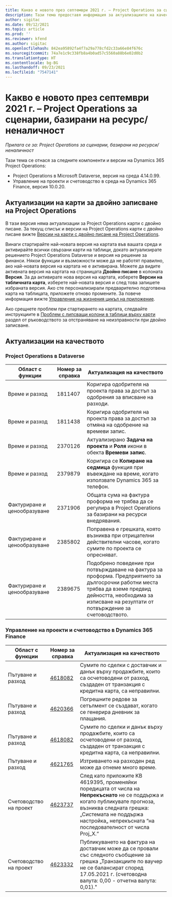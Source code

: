 ```yaml
---
title: Какво е новото през септември 2021 г. – Project Operations за сценарии, базирани на ресурс/неналичност
description: Тази тема предоставя информация за актуализациите на качеството, налични в изданието на Project Operations за септември 2021 г. за сценарии, базирани на ресурси/без складови наличности.
author: sigitac
ms.date: 09/12/2021
ms.topic: article
ms.prod: ''
ms.reviewer: kfend
ms.author: sigitac
ms.openlocfilehash: 842ea95892fa4f7a29a778cfd2c33a66e84f676c
ms.sourcegitcommit: 74a7e1c9c338fb8a4b0ad57c5560a88b6e02d0b2
ms.translationtype: HT
ms.contentlocale: bg-BG
ms.lasthandoff: 09/23/2021
ms.locfileid: "7547141"
---
```

# <a name="whats-new-september-2021---project-operations-for-resourcenon-stocked-based-scenarios"></a>Какво е новото през септември 2021 г. – Project Operations за сценарии, базирани на ресурс/неналичност

*Прилага се за: Project Operations за сценарии, базирани на ресурси/неналичност*

Тази тема се отнася за следните компоненти и версии на Dynamics 365 Project Operations:

   - Project Operations в Microsoft Dataverse, версия на среда 4.14.0.99.
   - Управление на проекти и счетоводство в среда на Dynamics 365 Finance, версия 10.0.20.

## <a name="project-operations-dual-write-maps-updates"></a>Актуализации на карти за двойно записване на Project Operations

В тази версия няма актуализации за Project Operations карти с двойно писане. За текущ списък и версии на Project Operations карти с двойно писане вижте [Версии на карти с двойно писане на Project Operations](../environment/resource-dual-write-maps.md).

Винаги стартирайте най-новата версия на картата във вашата среда и активирайте всички свързани карти на таблици, докато актуализирате решението Project Operations Dataverse и версия на решение за финанси. Някои функции и възможности може да не работят правилно, ако най-новата версия на картата не е активирана. Можете да видите активната версия на картата на страницата **Двойно писане** в колоната **Версия**. За да активирате нова версия на картата, изберете **Версии на табличната карта**, изберете най-новата версия и след това запишете избраната версия. Ако сте персонализирали предварително подготвена карта на таблицата, приложете отново промените. За повече информация вижте [Управление на жизнения цикъл на приложение](/dynamics365/fin-ops-core/dev-itpro/data-entities/dual-write/app-lifecycle-management).

Ако срещнете проблем при стартирането на картата, следвайте инструкциите в [Проблем с липсващи колони в таблици върху карти](/dynamics365/fin-ops-core/dev-itpro/data-entities/dual-write/dual-write-troubleshooting-finops-upgrades#missing-table-columns-issue-on-maps) раздел от ръководството за отстраняване на неизправности при двойно записване.

## <a name="quality-updates"></a>Актуализации на качеството

### <a name="project-operations-on-dataverse"></a>Project Operations в Dataverse

| **Област с функции** | **Номер за справка** | **Актуализация на качеството** |
| --- | --- | --- |
| Време и разход | 1811407 | Коригира одобрителя на проекта права за достъп за одобрения за вписване на разходи. |
| Време и разход | 1811438 | Коригира одобрителя на проекта права за достъп за отмяна на одобрение на времеви запис. |
| Време и разход | 2370126 | Актуализирано **Задача на проекта** и **Роля** икони в обекта **Времеви запис**. |
| Време и разход | 2379879 | Коригира се **Копиране на седмица** функция при въвеждане на време, когато използвате Dynamics 365 за телефон. |
| Фактуриране и ценообразуване | 2371906 | Общата сума на фактура проформа не трябва да се регулира в Project Operations за базирани на ресурси внедрявания. |
| Фактуриране и ценообразуване | 2385802 | Поправена е грешката, която възниква при отрицателни действителни часове, когато сумите по проекта се опресняват. |
| Фактуриране и ценообразуване | 2389675 | Подобрено поведение при потвърждаване на фактура за проформа. Предприятието за дългосрочни работни места трябва да вземе предвид дейността, необходима за изписване на резултати от потвърждение за счетоводството. |

### <a name="project-management-and-accounting-in-dynamics-365-finance"></a>Управление на проекти и счетоводство в Dynamics 365 Finance

| Област с функции | Номер за справка | Актуализация на качеството |
| --- | --- | --- |
| Пътуване и разход | [4618082](https://fix.lcs.dynamics.com/Issue/Details?kb=4618082&amp;bugId=583101&amp;dbType=3&amp;qc=9c85ac8ca1e5e9cd07fac9e9aa2cb0914724e28b86ad3339dacf7741f554c605) | Сумите по сделки с доставчик и данък върху продажбите, които са осчетоводени от разход, създаден от транзакция с кредитна карта, са неправилни. |
| Пътуване и разход | [4620366](https://fix.lcs.dynamics.com/Issue/Details?kb=4620366&amp;bugId=579485&amp;dbType=3&amp;qc=e864789bd95505ea624c537d585bf113c2de60b97c88439d44693dbd85aa8e92) | Погрешните редове за сетълмент се създават, когато се генерира дневник за плащания. |
| Пътуване и разход | [4618082](https://fix.lcs.dynamics.com/Issue/Details?kb=4618082&amp;bugId=583101&amp;dbType=3&amp;qc=9c85ac8ca1e5e9cd07fac9e9aa2cb0914724e28b86ad3339dacf7741f554c605) | Сумите по сделки и данък върху продажбите, които са осчетоводени от разход, създаден от транзакция с кредитна карта, са неправилни. |
| Пътуване и разход | [4621765](https://fix.lcs.dynamics.com/Issue/Details?kb=4621765&amp;bugId=587306&amp;dbType=3&amp;qc=6fbfad0123d4e95eaf8d5a5a2f6c354577c991b7905c852ab02d1f94e728a876) | Изтриването на разходен ред може да отнеме много време. |
| Счетоводство на проект | [4623737](https://fix.lcs.dynamics.com/Issue/Details?kb=4623737&amp;bugId=598109&amp;dbType=3&amp;qc=4101fc5865201e21815299f2ff11ae46d5d5370510868df86c25ee09a8ca1a0c) | След като приложите KB 4619395, променяйки поредицата от числа на **Непрекъснато** не се поддържа и когато публикувате прогноза, възниква следната грешка: „Системата не поддържа настройка„ непрекъсната “на последователност от числа Proj_X.“ |
| Счетоводство на проект | [4623332](https://fix.lcs.dynamics.com/Issue/Details?kb=4623332&amp;bugId=586034&amp;dbType=3&amp;qc=2f64bb1977c4a9c9dd2ce9de7e72230b86eca14b6295c5bbfb614ea97ad81caf) | Публикуването на фактура на доставчик може да се провали със следното съобщение за грешка „Транзакциите по ваучер не се балансират според 17.05.2021 г. (счетоводна валута: 0,00 - отчетна валута: 0,01)." |
